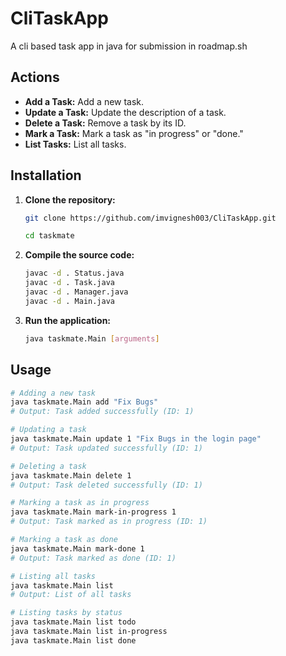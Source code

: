 # CliTaskApp

A cli based task app in java for submission in roadmap.sh

## Actions

- **Add a Task:** Add a new task.
- **Update a Task:** Update the description of a task.
- **Delete a Task:** Remove a task by its ID.
- **Mark a Task:** Mark a task as "in progress" or "done."
- **List Tasks:** List all tasks.

## Installation

1. **Clone the repository:**

   ```bash
   git clone https://github.com/imvignesh003/CliTaskApp.git
   ```
   
   ```bash
   cd taskmate

2. **Compile the source code:**
    ```bash
   javac -d . Status.java
   javac -d . Task.java 
   javac -d . Manager.java 
   javac -d . Main.java
   
   ```
3. **Run the application:**
    ```bash
   java taskmate.Main [arguments]
   ```
## Usage
```bash
# Adding a new task
java taskmate.Main add "Fix Bugs"
# Output: Task added successfully (ID: 1)

# Updating a task
java taskmate.Main update 1 "Fix Bugs in the login page"
# Output: Task updated successfully (ID: 1)

# Deleting a task
java taskmate.Main delete 1
# Output: Task deleted successfully (ID: 1)

# Marking a task as in progress
java taskmate.Main mark-in-progress 1
# Output: Task marked as in progress (ID: 1)

# Marking a task as done
java taskmate.Main mark-done 1
# Output: Task marked as done (ID: 1)

# Listing all tasks
java taskmate.Main list
# Output: List of all tasks

# Listing tasks by status
java taskmate.Main list todo
java taskmate.Main list in-progress
java taskmate.Main list done

```